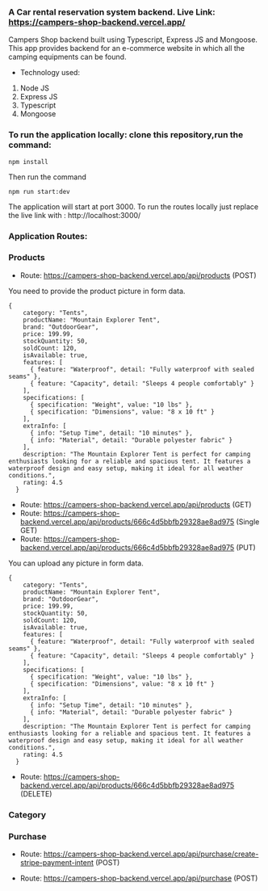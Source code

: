 ### A Car rental reservation system backend. Live Link: https://campers-shop-backend.vercel.app/

Campers Shop backend built using Typescript, Express JS and Mongoose. This app provides backend for an e-commerce website in which all the camping equipments can be found.

- Technology used:

1. Node JS
2. Express JS
3. Typescript
4. Mongoose

### To run the application locally: clone this repository,run the command:

```
npm install
```

Then run the command

```
npm run start:dev
```

The application will start at port 3000. To run the routes locally just replace the live link with : http://localhost:3000/

### Application Routes:

<!-- #### User

- Route: https://car-rental-reservation-system-teal.vercel.app/api/auth/signup (POST)

```sample json:
{
    "name": "User",
    "email": "user@gmail.com",
    "role": "user",
    "password": "123456",
    "phone": "1234567890",
    "address": "Dhaka,Bangladesh"
}
```

- Route: https://car-rental-reservation-system-teal.vercel.app/api/auth/signin (POST)

```sample json:
{
  "email": "user@gmail.com",
  "password": "123456"
}
``` -->

### Products

- Route: https://campers-shop-backend.vercel.app/api/products (POST)

You need to provide the product picture in form data.

```sample json:
{
    category: "Tents",
    productName: "Mountain Explorer Tent",
    brand: "OutdoorGear",
    price: 199.99,
    stockQuantity: 50,
    soldCount: 120,
    isAvailable: true,
    features: [
      { feature: "Waterproof", detail: "Fully waterproof with sealed seams" },
      { feature: "Capacity", detail: "Sleeps 4 people comfortably" }
    ],
    specifications: [
      { specification: "Weight", value: "10 lbs" },
      { specification: "Dimensions", value: "8 x 10 ft" }
    ],
    extraInfo: [
      { info: "Setup Time", detail: "10 minutes" },
      { info: "Material", detail: "Durable polyester fabric" }
    ],
    description: "The Mountain Explorer Tent is perfect for camping enthusiasts looking for a reliable and spacious tent. It features a waterproof design and easy setup, making it ideal for all weather conditions.",
    rating: 4.5
  }
```

- Route: https://campers-shop-backend.vercel.app/api/products (GET)
- Route: https://campers-shop-backend.vercel.app/api/products/666c4d5bbfb29328ae8ad975 (Single GET)
- Route: https://campers-shop-backend.vercel.app/api/products/666c4d5bbfb29328ae8ad975 (PUT)

You can upload any picture in form data.

```sample json
{
    category: "Tents",
    productName: "Mountain Explorer Tent",
    brand: "OutdoorGear",
    price: 199.99,
    stockQuantity: 50,
    soldCount: 120,
    isAvailable: true,
    features: [
      { feature: "Waterproof", detail: "Fully waterproof with sealed seams" },
      { feature: "Capacity", detail: "Sleeps 4 people comfortably" }
    ],
    specifications: [
      { specification: "Weight", value: "10 lbs" },
      { specification: "Dimensions", value: "8 x 10 ft" }
    ],
    extraInfo: [
      { info: "Setup Time", detail: "10 minutes" },
      { info: "Material", detail: "Durable polyester fabric" }
    ],
    description: "The Mountain Explorer Tent is perfect for camping enthusiasts looking for a reliable and spacious tent. It features a waterproof design and easy setup, making it ideal for all weather conditions.",
    rating: 4.5
  }
```

- Route: https://campers-shop-backend.vercel.app/api/products/666c4d5bbfb29328ae8ad975 (DELETE)

### Category

### Purchase

- Route: https://campers-shop-backend.vercel.app/api/purchase/create-stripe-payment-intent (POST)

<!-- ```sample json:
{
   "carId": "666c4da4bfb29328ae8ad981",
   "date": "2024-06-17",
   "startTime": "13:45"
}
``` -->

- Route: https://campers-shop-backend.vercel.app/api/purchase (POST)
